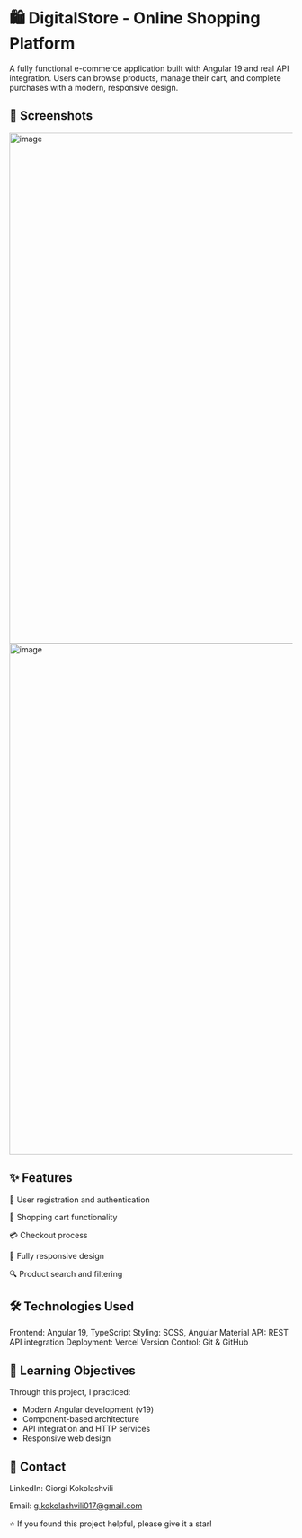 <h1>🛍️ DigitalStore - Online Shopping Platform</h1>
A fully functional e-commerce application built with Angular 19 and real API integration. Users can browse products, manage their cart, and complete purchases with a modern, responsive design.

<h2>📸 Screenshots</h2>

<img width="1897" height="908" alt="image" src="https://github.com/user-attachments/assets/c87f2aa2-05df-4e56-b05a-90c2cf003802" />

<img width="1898" height="908" alt="image" src="https://github.com/user-attachments/assets/c2e66f01-9b95-4abd-ade7-d25e5cbe89a5" />

<h2>✨ Features</h2>

🔐 User registration and authentication

🛒 Shopping cart functionality

💳 Checkout process

📱 Fully responsive design

🔍 Product search and filtering

<h2>🛠️ Technologies Used</h2>

Frontend: Angular 19, TypeScript
Styling: SCSS, Angular Material
API: REST API integration
Deployment: Vercel
Version Control: Git & GitHub

<h2>🎯 Learning Objectives</h2>
Through this project, I practiced:

<ul>
  <li>Modern Angular development (v19)</li>
  <li>Component-based architecture</li>
  <li>API integration and HTTP services</li>
  <li>Responsive web design</li>
  
</ul>

<h2>📧 Contact</h2>

LinkedIn: Giorgi Kokolashvili

Email: g.kokolashvili017@gmail.com


⭐ If you found this project helpful, please give it a star!
